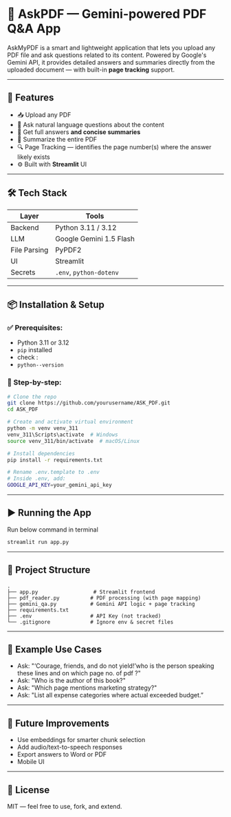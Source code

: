 # 📄 AskPDF — Gemini-powered PDF Q\&A App

AskMyPDF is a smart and lightweight application that lets you upload any PDF file and ask questions related to its content. Powered by Google's Gemini API, it provides detailed answers and summaries directly from the uploaded document — with built-in **page tracking** support.

---

## 🚀 Features

* 📥 Upload any PDF
* 🤖 Ask natural language questions about the content
* 📌 Get full answers **and concise summaries**
* 🧠 Summarize the entire PDF
* 🔍 Page Tracking — identifies the page number(s) where the answer likely exists
* ⚙️ Built with **Streamlit** UI 

---

## 🛠 Tech Stack

| Layer        | Tools                   |
| ------------ | ----------------------- |
| Backend      | Python 3.11 / 3.12      |
| LLM          | Google Gemini 1.5 Flash |
| File Parsing | PyPDF2                  |
| UI           | Streamlit               |
| Secrets      | `.env`, `python-dotenv` |

---

## 📦 Installation & Setup

### ✅ Prerequisites:

* Python 3.11 or 3.12
* `pip` installed
* check :
* `python--version`

### 📁 Step-by-step:

```bash
# Clone the repo
git clone https://github.com/yourusername/ASK_PDF.git
cd ASK_PDF

# Create and activate virtual environment
python -m venv venv_311
venv_311\Scripts\activate  # Windows
source venv_311/bin/activate  # macOS/Linux

# Install dependencies
pip install -r requirements.txt

# Rename .env.template to .env
# Inside .env, add:
GOOGLE_API_KEY=your_gemini_api_key
```

---

## ▶️ Running the App 
Run below command in terminal

```bash
streamlit run app.py
```

---

## 📁 Project Structure

```text
.
├── app.py                  # Streamlit frontend
├── pdf_reader.py          # PDF processing (with page mapping)
├── gemini_qa.py           # Gemini API logic + page tracking
├── requirements.txt
├── .env                   # API Key (not tracked)
└── .gitignore             # Ignore env & secret files
```

---

## 📌 Example Use Cases

* Ask: "‘Courage, friends, and do not yield!’who is the person speaking these lines and on which page no. of pdf ?"
* Ask: "Who is the author of this book?"
* Ask: "Which page mentions marketing strategy?"
* Ask: "List all expense categories where actual exceeded budget.”

---


## 🧪 Future Improvements

* Use embeddings for smarter chunk selection
* Add audio/text-to-speech responses
* Export answers to Word or PDF
* Mobile UI

---

## 📜 License

MIT — feel free to use, fork, and extend.
